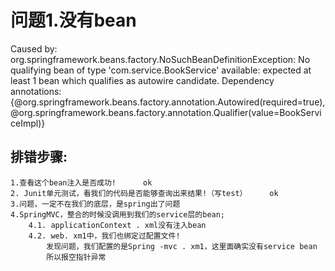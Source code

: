 # 问题1.没有bean
Caused by: org.springframework.beans.factory.NoSuchBeanDefinitionException: No qualifying bean of type 'com.service.BookService' available: expected at least 1 bean which qualifies as autowire candidate. Dependency annotations: {@org.springframework.beans.factory.annotation.Autowired(required=true), @org.springframework.beans.factory.annotation.Qualifier(value=BookServiceImpl)}

## 排错步骤:
    1.查看这个bean注入是否成功!      ok
    2. Junit单元测试，看我们的代码是否能够查询出来结果!（写test）     ok
    3.问题，一定不在我们的底层，是spring出了问题
    4.SpringMVC，整合的时候没调用到我们的service层的bean;
        4.1. applicationContext . xml没有注入bean
        4.2. web. xm1中，我们也绑定过配置文件!
            发现问题，我们配置的是Spring -mvc . xm1，这里面确实没有service bean
            所以报空指针异常





